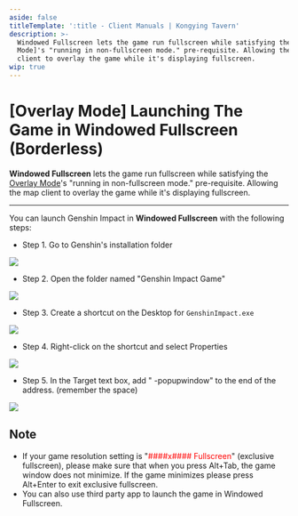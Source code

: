 ```yaml
---
aside: false
titleTemplate: ':title - Client Manuals | Kongying Tavern'
description: >-
  Windowed Fullscreen lets the game run fullscreen while satisfying the [Overlay
  Mode]'s "running in non-fullscreen mode." pre-requisite. Allowing the map
  client to overlay the game while it's displaying fullscreen.
wip: true
---
```


[文：【窗口全屏/无边框窗口模式】启动游戏]: # 'https://support.qq.com/products/321980/faqs/97887'

# [Overlay Mode] Launching The Game in Windowed Fullscreen (Borderless)

**Windowed Fullscreen** lets the game run fullscreen while satisfying the [Overlay Mode](../instructions.md)'s "running in non-fullscreen mode." pre-requisite. Allowing the map client to overlay the game while it's displaying fullscreen.

---

You can launch Genshin Impact in **Windowed Fullscreen** with the following steps:

- Step 1. Go to Genshin's installation folder

![](/imgs/fr/manual/fullscreen-windowed/1.png)

- Step 2. Open the folder named "Genshin Impact Game"

![](/imgs/fr/manual/fullscreen-windowed/2.png)

- Step 3. Create a shortcut on the Desktop for `GenshinImpact.exe`

![](/imgs/fr/manual/fullscreen-windowed/3.png)

- Step 4. Right-click on the shortcut and select Properties

![](/imgs/fr/manual/fullscreen-windowed/4.png)

- Step 5. In the Target text box, add " -popupwindow" to the end of the address. (remember the space)

![](/imgs/fr/manual/fullscreen-windowed/5.png)

## Note

- If your game resolution setting is "<span style="color: red">####x#### Fullscreen</span>" (exclusive fullscreen), please make sure that when you press Alt+Tab, the game window does not minimize. If the game minimizes please press Alt+Enter to exit exclusive fullscreen.
- You can also use third party app to launch the game in Windowed Fullscreen.
